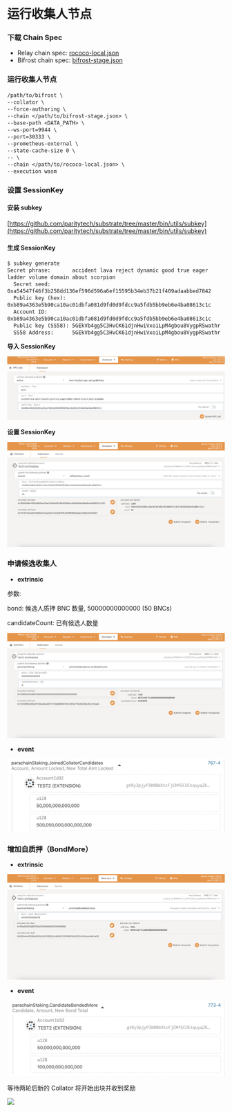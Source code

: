 # 运行收集人节点

### 下载 Chain Spec

* Relay chain spec: [rococo-local.json](https://raw.githubusercontent.com/bifrost-finance/bifrost/24e1cb70721c311d2d57a20757a2d8c5a7f2011e/node/service/res/stage/rococo-local.json)
* Bifrost chain spec: [bifrost-stage.json](https://raw.githubusercontent.com/bifrost-finance/bifrost/24e1cb70721c311d2d57a20757a2d8c5a7f2011e/node/service/res/stage/bifrost-stage.json)

### 运行收集人节点

```
/path/to/bifrost \
--collator \
--force-authoring \
--chain </path/to/bifrost-stage.json> \
--base-path <DATA_PATH> \
--ws-port=9944 \
--port=30333 \
--prometheus-external \
--state-cache-size 0 \
-- \
--chain </path/to/rococo-local.json> \
--execution wasm
```

### 设置 SessionKey

#### 安装 subkey

[https://github.com/paritytech/substrate/tree/master/bin/utils/subkey](https://github.com/paritytech/substrate/tree/master/bin/utils/subkey)

#### 生成 SessionKey

```
$ subkey generate
Secret phrase:       accident lava reject dynamic good true eager ladder volume domain about scorpion
  Secret seed:       0xa54547f46f3b258dd136ef596d596a6ef15595b34eb37b21f409adaabbed7842
  Public key (hex):  0xb89a4363e5b90ca10ac01dbfa081d9fd0d9fdcc9a5fdb5bb9eb6e4ba08613c1c
  Account ID:        0xb89a4363e5b90ca10ac01dbfa081d9fd0d9fdcc9a5fdb5bb9eb6e4ba08613c1c
  Public key (SS58): 5GEkVb4gg5C3HvCK61djnHwiVxoiLpM4gbou8VygpRSwathr
  SS58 Address:      5GEkVb4gg5C3HvCK61djnHwiVxoiLpM4gbou8VygpRSwathr
```

**导入 SessionKey**

![](<../.gitbook/assets/image (14).png>)

**设置 SessionKey**

![](<../.gitbook/assets/image (12).png>)

### 申请候选收集人

* **extrinsic**

参数:

bond: 候选人质押 BNC 数量, 50000000000000 (50 BNCs)

candidateCount: 已有候选人数量&#x20;

![](<../.gitbook/assets/image (10).png>)

* **event**

![](<../.gitbook/assets/image (5).png>)

### 增加自质押（BondMore）

* **extrinsic**

![](<../.gitbook/assets/image (9).png>)

* **event**

![](<../.gitbook/assets/image (13).png>)

等待两轮后新的 Collator 将开始出块并收到奖励

![](https://i.imgur.com/II2bzsn.png)
